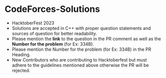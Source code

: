 # CodeForces-Solutions
* HacktoberFest 2023
* Solutions are accepted in C++ with proper question statements and sources of question for better readability.
* Please mention the **link** to the question in the PR comment as well as the **Number for the problem** (for Ex: 334B).
* Please mention the  Number for the problem (for Ex: 334B) in the PR Heading.
* New Contributors who are contributing to Hacktoberfest but must adhere to the guidelines mentioned above otherwise the PR will be rejected.
